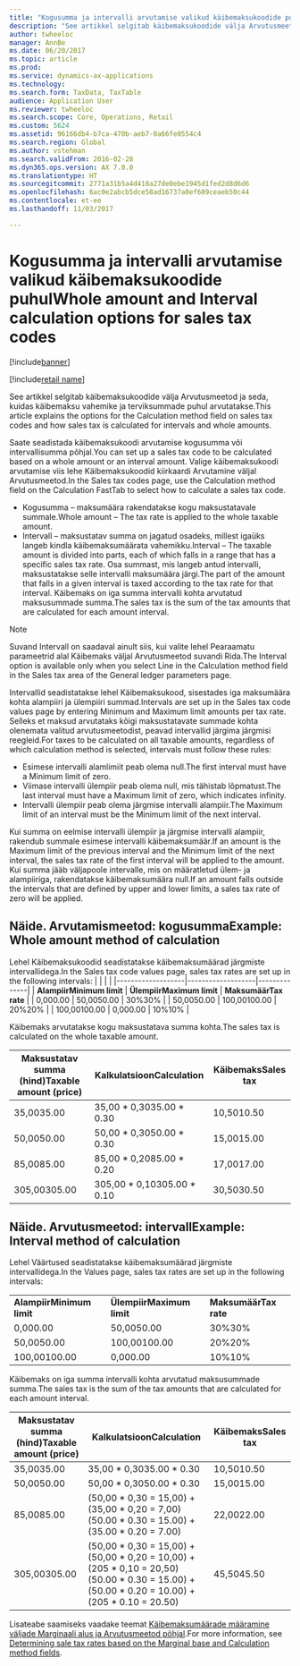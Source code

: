 ```yaml
---
title: "Kogusumma ja intervalli arvutamise valikud käibemaksukoodide puhul"
description: "See artikkel selgitab käibemaksukoodide välja Arvutusmeetod ja seda, kuidas käibemaksu vahemike ja terviksummade puhul arvutatakse."
author: twheeloc
manager: AnnBe
ms.date: 06/20/2017
ms.topic: article
ms.prod: 
ms.service: dynamics-ax-applications
ms.technology: 
ms.search.form: TaxData, TaxTable
audience: Application User
ms.reviewer: twheeloc
ms.search.scope: Core, Operations, Retail
ms.custom: 5624
ms.assetid: 96166db4-b7ca-470b-aeb7-0a66fe0554c4
ms.search.region: Global
ms.author: vstehman
ms.search.validFrom: 2016-02-28
ms.dyn365.ops.version: AX 7.0.0
ms.translationtype: HT
ms.sourcegitcommit: 2771a31b5a4d418a27de0ebe1945d1fed2d8d6d6
ms.openlocfilehash: 6ac0e2abcb5dce58ad16737a0ef689ceaeb50c44
ms.contentlocale: et-ee
ms.lasthandoff: 11/03/2017

---
```


# <a name="whole-amount-and-interval-calculation-options-for-sales-tax-codes"></a><span data-ttu-id="eb21b-103">Kogusumma ja intervalli arvutamise valikud käibemaksukoodide puhul</span><span class="sxs-lookup"><span data-stu-id="eb21b-103">Whole amount and Interval calculation options for sales tax codes</span></span>

[!include[banner](../includes/banner.md)]

[!include[retail name](../includes/retail-name.md)]



<span data-ttu-id="eb21b-104">See artikkel selgitab käibemaksukoodide välja Arvutusmeetod ja seda, kuidas käibemaksu vahemike ja terviksummade puhul arvutatakse.</span><span class="sxs-lookup"><span data-stu-id="eb21b-104">This article explains the options for the Calculation method field on sales tax codes and how sales tax is calculated for intervals and whole amounts.</span></span>

<span data-ttu-id="eb21b-105">Saate seadistada käibemaksukoodi arvutamise kogusumma või intervallisumma põhjal.</span><span class="sxs-lookup"><span data-stu-id="eb21b-105">You can set up a sales tax code to be calculated based on a whole amount or an interval amount.</span></span> <span data-ttu-id="eb21b-106">Valige käibemaksukoodi arvutamise viis lehe Käibemaksukoodid kiirkaardi Arvutamine väljal Arvutusmeetod.</span><span class="sxs-lookup"><span data-stu-id="eb21b-106">In the Sales tax codes page, use the Calculation method field on the Calculation FastTab to select how to calculate a sales tax code.</span></span>
-   <span data-ttu-id="eb21b-107">Kogusumma – maksumäära rakendatakse kogu maksustatavale summale.</span><span class="sxs-lookup"><span data-stu-id="eb21b-107">Whole amount – The tax rate is applied to the whole taxable amount.</span></span>
-   <span data-ttu-id="eb21b-108">Intervall – maksustatav summa on jagatud osadeks, millest igaüks langeb kindla käibemaksumäärata vahemikku.</span><span class="sxs-lookup"><span data-stu-id="eb21b-108">Interval – The taxable amount is divided into parts, each of which falls in a range that has a specific sales tax rate.</span></span> <span data-ttu-id="eb21b-109">Osa summast, mis langeb antud intervalli, maksustatakse selle intervalli maksumäära järgi.</span><span class="sxs-lookup"><span data-stu-id="eb21b-109">The part of the amount that falls in a given interval is taxed according to the tax rate for that interval.</span></span> <span data-ttu-id="eb21b-110">Käibemaks on iga summa intervalli kohta arvutatud maksusummade summa.</span><span class="sxs-lookup"><span data-stu-id="eb21b-110">The sales tax is the sum of the tax amounts that are calculated for each amount interval.</span></span>
> [!NOTE]                                                                                                                              
> <span data-ttu-id="eb21b-111">Suvand Intervall on saadaval ainult siis, kui valite lehel Pearaamatu parameetrid alal Käibemaks väljal Arvutusmeetod suvandi Rida.</span><span class="sxs-lookup"><span data-stu-id="eb21b-111">The Interval option is available only when you select Line in the Calculation method field in the Sales tax area of the General ledger parameters page.</span></span> 

<span data-ttu-id="eb21b-112">Intervallid seadistatakse lehel Käibemaksukood, sisestades iga maksumäära kohta alampiiri ja ülempiiri summad.</span><span class="sxs-lookup"><span data-stu-id="eb21b-112">Intervals are set up in the Sales tax code values page by entering Minimum and Maximum limit amounts per tax rate.</span></span> <span data-ttu-id="eb21b-113">Selleks et maksud arvutataks kõigi maksustatavate summade kohta olenemata valitud arvutusmeetodist, peavad intervallid järgima järgmisi reegleid.</span><span class="sxs-lookup"><span data-stu-id="eb21b-113">For taxes to be calculated on all taxable amounts, regardless of which calculation method is selected, intervals must follow these rules:</span></span>
-   <span data-ttu-id="eb21b-114">Esimese intervalli alamlimiit peab olema null.</span><span class="sxs-lookup"><span data-stu-id="eb21b-114">The first interval must have a Minimum limit of zero.</span></span>
-   <span data-ttu-id="eb21b-115">Viimase intervalli ülempiir peab olema null, mis tähistab lõpmatust.</span><span class="sxs-lookup"><span data-stu-id="eb21b-115">The last interval must have a Maximum limit of zero, which indicates infinity.</span></span>
-   <span data-ttu-id="eb21b-116">Intervalli ülempiir peab olema järgmise intervalli alampiir.</span><span class="sxs-lookup"><span data-stu-id="eb21b-116">The Maximum limit of an interval must be the Minimum limit of the next interval.</span></span>

<span data-ttu-id="eb21b-117">Kui summa on eelmise intervalli ülempiir ja järgmise intervalli alampiir, rakendub summale esimese intervalli käibemaksumäär.</span><span class="sxs-lookup"><span data-stu-id="eb21b-117">If an amount is the Maximum limit of the previous interval and the Minimum limit of the next interval, the sales tax rate of the first interval will be applied to the amount.</span></span> <span data-ttu-id="eb21b-118">Kui summa jääb väljapoole intervalle, mis on määratletud ülem- ja alampiiriga, rakendatakse käibemaksumäära null.</span><span class="sxs-lookup"><span data-stu-id="eb21b-118">If an amount falls outside the intervals that are defined by upper and lower limits, a sales tax rate of zero will be applied.</span></span>

## <a name="example-whole-amount-method-of-calculation"></a><span data-ttu-id="eb21b-119">Näide. Arvutamismeetod: kogusumma</span><span class="sxs-lookup"><span data-stu-id="eb21b-119">Example: Whole amount method of calculation</span></span>
<span data-ttu-id="eb21b-120">Lehel Käibemaksukoodid seadistatakse käibemaksumäärad järgmiste intervallidega.</span><span class="sxs-lookup"><span data-stu-id="eb21b-120">In the Sales tax code values page, sales tax rates are set up in the following intervals:</span></span>
|                   |                   |              |
|-------------------|-------------------|--------------|
| <span data-ttu-id="eb21b-121">**Alampiir**</span><span class="sxs-lookup"><span data-stu-id="eb21b-121">**Minimum limit**</span></span> | <span data-ttu-id="eb21b-122">**Ülempiir**</span><span class="sxs-lookup"><span data-stu-id="eb21b-122">**Maximum limit**</span></span> | <span data-ttu-id="eb21b-123">**Maksumäär**</span><span class="sxs-lookup"><span data-stu-id="eb21b-123">**Tax rate**</span></span> |
| <span data-ttu-id="eb21b-124">0,00</span><span class="sxs-lookup"><span data-stu-id="eb21b-124">0.00</span></span>              | <span data-ttu-id="eb21b-125">50,00</span><span class="sxs-lookup"><span data-stu-id="eb21b-125">50.00</span></span>             | <span data-ttu-id="eb21b-126">30%</span><span class="sxs-lookup"><span data-stu-id="eb21b-126">30%</span></span>          |
| <span data-ttu-id="eb21b-127">50,00</span><span class="sxs-lookup"><span data-stu-id="eb21b-127">50.00</span></span>             | <span data-ttu-id="eb21b-128">100,00</span><span class="sxs-lookup"><span data-stu-id="eb21b-128">100.00</span></span>            | <span data-ttu-id="eb21b-129">20%</span><span class="sxs-lookup"><span data-stu-id="eb21b-129">20%</span></span>          |
| <span data-ttu-id="eb21b-130">100,00</span><span class="sxs-lookup"><span data-stu-id="eb21b-130">100.00</span></span>            | <span data-ttu-id="eb21b-131">0,00</span><span class="sxs-lookup"><span data-stu-id="eb21b-131">0.00</span></span>              | <span data-ttu-id="eb21b-132">10%</span><span class="sxs-lookup"><span data-stu-id="eb21b-132">10%</span></span>          |

<span data-ttu-id="eb21b-133">Käibemaks arvutatakse kogu maksustatava summa kohta.</span><span class="sxs-lookup"><span data-stu-id="eb21b-133">The sales tax is calculated on the whole taxable amount.</span></span>

| <span data-ttu-id="eb21b-134">Maksustatav summa (hind)</span><span class="sxs-lookup"><span data-stu-id="eb21b-134">Taxable amount (price)</span></span> | <span data-ttu-id="eb21b-135">Kalkulatsioon</span><span class="sxs-lookup"><span data-stu-id="eb21b-135">Calculation</span></span>    | <span data-ttu-id="eb21b-136">Käibemaks</span><span class="sxs-lookup"><span data-stu-id="eb21b-136">Sales tax</span></span> |
|------------------------|----------------|-----------|
| <span data-ttu-id="eb21b-137">35,00</span><span class="sxs-lookup"><span data-stu-id="eb21b-137">35.00</span></span>                  | <span data-ttu-id="eb21b-138">35,00 \* 0,30</span><span class="sxs-lookup"><span data-stu-id="eb21b-138">35.00 \* 0.30</span></span>  | <span data-ttu-id="eb21b-139">10,50</span><span class="sxs-lookup"><span data-stu-id="eb21b-139">10.50</span></span>     |
| <span data-ttu-id="eb21b-140">50,00</span><span class="sxs-lookup"><span data-stu-id="eb21b-140">50.00</span></span>                  | <span data-ttu-id="eb21b-141">50,00 \* 0,30</span><span class="sxs-lookup"><span data-stu-id="eb21b-141">50.00 \* 0.30</span></span>  | <span data-ttu-id="eb21b-142">15,00</span><span class="sxs-lookup"><span data-stu-id="eb21b-142">15.00</span></span>     |
| <span data-ttu-id="eb21b-143">85,00</span><span class="sxs-lookup"><span data-stu-id="eb21b-143">85.00</span></span>                  | <span data-ttu-id="eb21b-144">85,00 \* 0,20</span><span class="sxs-lookup"><span data-stu-id="eb21b-144">85.00 \* 0.20</span></span>  | <span data-ttu-id="eb21b-145">17,00</span><span class="sxs-lookup"><span data-stu-id="eb21b-145">17.00</span></span>     |
| <span data-ttu-id="eb21b-146">305,00</span><span class="sxs-lookup"><span data-stu-id="eb21b-146">305.00</span></span>                 | <span data-ttu-id="eb21b-147">305,00 \* 0,10</span><span class="sxs-lookup"><span data-stu-id="eb21b-147">305.00 \* 0.10</span></span> | <span data-ttu-id="eb21b-148">30,50</span><span class="sxs-lookup"><span data-stu-id="eb21b-148">30.50</span></span>     |

## <a name="example-interval-method-of-calculation"></a><span data-ttu-id="eb21b-149"> Näide. Arvutusmeetod: intervall</span><span class="sxs-lookup"><span data-stu-id="eb21b-149">Example: Interval method of calculation</span></span>
<span data-ttu-id="eb21b-150">Lehel Väärtused seadistatakse käibemaksumäärad järgmiste intervallidega.</span><span class="sxs-lookup"><span data-stu-id="eb21b-150">In the Values page, sales tax rates are set up in the following intervals:</span></span>

|                   |                   |              |
|-------------------|-------------------|--------------|
| <span data-ttu-id="eb21b-151">**Alampiir**</span><span class="sxs-lookup"><span data-stu-id="eb21b-151">**Minimum limit**</span></span> | <span data-ttu-id="eb21b-152">**Ülempiir**</span><span class="sxs-lookup"><span data-stu-id="eb21b-152">**Maximum limit**</span></span> | <span data-ttu-id="eb21b-153">**Maksumäär**</span><span class="sxs-lookup"><span data-stu-id="eb21b-153">**Tax rate**</span></span> |
| <span data-ttu-id="eb21b-154">0,00</span><span class="sxs-lookup"><span data-stu-id="eb21b-154">0.00</span></span>              | <span data-ttu-id="eb21b-155">50,00</span><span class="sxs-lookup"><span data-stu-id="eb21b-155">50.00</span></span>             | <span data-ttu-id="eb21b-156">30%</span><span class="sxs-lookup"><span data-stu-id="eb21b-156">30%</span></span>          |
| <span data-ttu-id="eb21b-157">50,00</span><span class="sxs-lookup"><span data-stu-id="eb21b-157">50.00</span></span>             | <span data-ttu-id="eb21b-158">100,00</span><span class="sxs-lookup"><span data-stu-id="eb21b-158">100.00</span></span>            | <span data-ttu-id="eb21b-159">20%</span><span class="sxs-lookup"><span data-stu-id="eb21b-159">20%</span></span>          |
| <span data-ttu-id="eb21b-160">100,00</span><span class="sxs-lookup"><span data-stu-id="eb21b-160">100.00</span></span>            | <span data-ttu-id="eb21b-161">0,00</span><span class="sxs-lookup"><span data-stu-id="eb21b-161">0.00</span></span>              | <span data-ttu-id="eb21b-162">10%</span><span class="sxs-lookup"><span data-stu-id="eb21b-162">10%</span></span>          |

<span data-ttu-id="eb21b-163">Käibemaks on iga summa intervalli kohta arvutatud maksusummade summa.</span><span class="sxs-lookup"><span data-stu-id="eb21b-163">The sales tax is the sum of the tax amounts that are calculated for each amount interval.</span></span>

| <span data-ttu-id="eb21b-164">Maksustatav summa (hind)</span><span class="sxs-lookup"><span data-stu-id="eb21b-164">Taxable amount (price)</span></span> | <span data-ttu-id="eb21b-165">Kalkulatsioon</span><span class="sxs-lookup"><span data-stu-id="eb21b-165">Calculation</span></span>                                                               | <span data-ttu-id="eb21b-166">Käibemaks</span><span class="sxs-lookup"><span data-stu-id="eb21b-166">Sales tax</span></span> |
|------------------------|---------------------------------------------------------------------------|-----------|
| <span data-ttu-id="eb21b-167">35,00</span><span class="sxs-lookup"><span data-stu-id="eb21b-167">35.00</span></span>                  | <span data-ttu-id="eb21b-168">35,00 \* 0,30</span><span class="sxs-lookup"><span data-stu-id="eb21b-168">35.00 \* 0.30</span></span>                                                             | <span data-ttu-id="eb21b-169">10,50</span><span class="sxs-lookup"><span data-stu-id="eb21b-169">10.50</span></span>     |
| <span data-ttu-id="eb21b-170">50,00</span><span class="sxs-lookup"><span data-stu-id="eb21b-170">50.00</span></span>                  | <span data-ttu-id="eb21b-171">50,00 \* 0,30</span><span class="sxs-lookup"><span data-stu-id="eb21b-171">50.00 \* 0.30</span></span>                                                             | <span data-ttu-id="eb21b-172">15,00</span><span class="sxs-lookup"><span data-stu-id="eb21b-172">15.00</span></span>     |
| <span data-ttu-id="eb21b-173">85,00</span><span class="sxs-lookup"><span data-stu-id="eb21b-173">85.00</span></span>                  | <span data-ttu-id="eb21b-174">(50,00 \* 0,30 = 15,00) + (35,00 \* 0,20 = 7,00)</span><span class="sxs-lookup"><span data-stu-id="eb21b-174">(50.00 \* 0.30 = 15.00) + (35.00 \* 0.20 = 7.00)</span></span>                          | <span data-ttu-id="eb21b-175">22,00</span><span class="sxs-lookup"><span data-stu-id="eb21b-175">22.00</span></span>     |
| <span data-ttu-id="eb21b-176">305,00</span><span class="sxs-lookup"><span data-stu-id="eb21b-176">305.00</span></span>                 | <span data-ttu-id="eb21b-177">(50,00 \* 0,30 = 15,00) + (50,00 \* 0,20 = 10,00) + (205 \* 0,10 = 20,50)</span><span class="sxs-lookup"><span data-stu-id="eb21b-177">(50.00 \* 0.30 = 15.00) + (50.00 \* 0.20 = 10.00) + (205 \* 0.10 = 20.50)</span></span> | <span data-ttu-id="eb21b-178">45,50</span><span class="sxs-lookup"><span data-stu-id="eb21b-178">45.50</span></span>     |

 

<span data-ttu-id="eb21b-179">Lisateabe saamiseks vaadake teemat [Käibemaksumäärade määramine väljade Marginaali alus ja Arvutusmeetod põhjal](marginal-base-field.md).</span><span class="sxs-lookup"><span data-stu-id="eb21b-179">For more information, see [Determining sale tax rates based on the Marginal base and Calculation method fields](marginal-base-field.md).</span></span>






